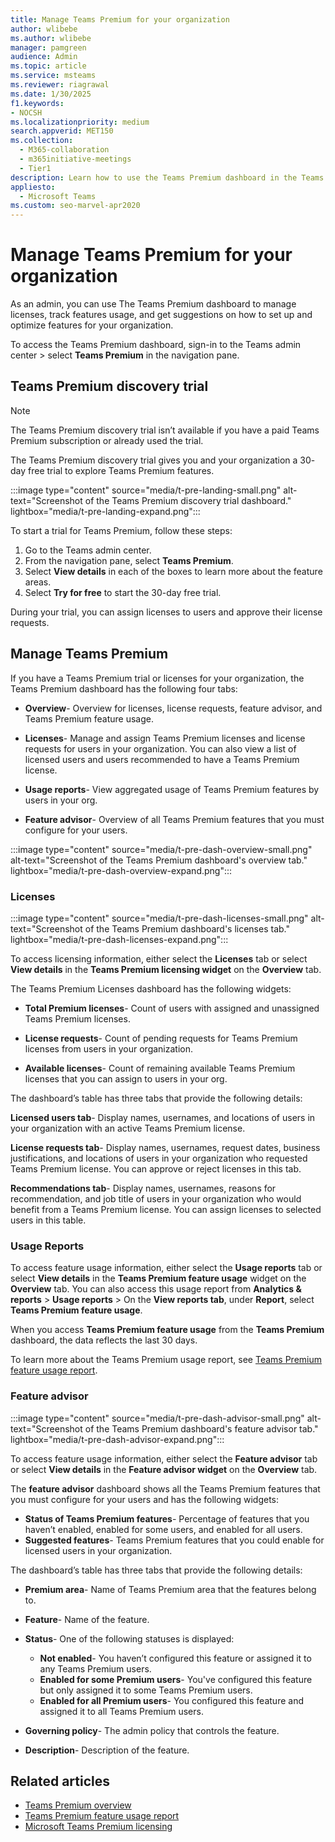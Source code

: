 ```yaml
---
title: Manage Teams Premium for your organization 
author: wlibebe
ms.author: wlibebe
manager: pamgreen
audience: Admin
ms.topic: article
ms.service: msteams
ms.reviewer: riagrawal
ms.date: 1/30/2025
f1.keywords:
- NOCSH
ms.localizationpriority: medium
search.appverid: MET150
ms.collection: 
  - M365-collaboration
  - m365initiative-meetings
  - Tier1
description: Learn how to use the Teams Premium dashboard in the Teams admin center to manage licenses and know how often users are using each Teams Premium feature.
appliesto: 
  - Microsoft Teams
ms.custom: seo-marvel-apr2020
---
```


# Manage Teams Premium for your organization

As an admin, you can use The Teams Premium dashboard to manage licenses, track features usage, and get suggestions on how to set up and optimize features for your organization.

To access the Teams Premium dashboard, sign-in to the Teams admin center > select **Teams Premium** in the navigation pane.

## Teams Premium discovery trial

> [!NOTE]
> The Teams Premium discovery trial isn’t available if you have a paid Teams Premium subscription or already used the trial.

The Teams Premium discovery trial gives you and your organization a 30- day free trial to explore Teams Premium features.

:::image type="content" source="media/t-pre-landing-small.png" alt-text="Screenshot of the Teams Premium discovery trial dashboard." lightbox="media/t-pre-landing-expand.png":::

To start a trial for Teams Premium, follow these steps:

1. Go to the Teams admin center.
2. From the navigation pane, select **Teams Premium**.
3. Select **View details** in each of the boxes to learn more about the feature areas.
4. Select **Try for free** to start the 30-day free trial.

During your trial, you can assign licenses to users and approve their license requests.

## Manage Teams Premium

If you have a Teams Premium trial or licenses for your organization, the Teams Premium dashboard has the following four tabs:

- **Overview**- Overview for licenses, license requests, feature advisor, and Teams Premium feature usage.

- **Licenses**- Manage and assign Teams Premium licenses and license requests for users in your organization. You can also view a list of licensed users and users recommended to have a Teams Premium license.

- **Usage reports**- View aggregated usage of Teams Premium features by users in your org.

- **Feature advisor**- Overview of all Teams Premium features that you must configure for your users.

:::image type="content" source="media/t-pre-dash-overview-small.png" alt-text="Screenshot of the Teams Premium dashboard's overview tab." lightbox="media/t-pre-dash-overview-expand.png":::

### Licenses

:::image type="content" source="media/t-pre-dash-licenses-small.png" alt-text="Screenshot of the Teams Premium dashboard's licenses tab." lightbox="media/t-pre-dash-licenses-expand.png":::

To access licensing information, either select the **Licenses** tab or select **View details** in the **Teams Premium licensing widget** on the **Overview** tab.

The Teams Premium Licenses dashboard has the following widgets:

- **Total Premium licenses**- Count of users with assigned and unassigned Teams Premium licenses.

- **License requests**- Count of pending requests for Teams Premium licenses from users in your organization.  

- **Available licenses**- Count of remaining available Teams Premium licenses that you can assign to users in your org.

The dashboard’s table has three tabs that provide the following details:

**Licensed users tab**- Display names, usernames, and locations of users in your organization with an active Teams Premium license.

**License requests tab**- Display names, usernames, request dates, business justifications, and locations of users in your organization who requested Teams Premium license. You can approve or reject licenses in this tab.

**Recommendations tab**- Display names, usernames, reasons for recommendation, and job title of users in your organization who would benefit from a Teams Premium license. You can assign licenses to selected users in this table.

### Usage Reports

To access feature usage information, either select the **Usage reports** tab or select **View details** in the **Teams Premium feature usage** widget on the **Overview** tab. You can also access this usage report from **Analytics & reports** > **Usage reports** > On the **View reports tab**, under **Report**, select **Teams Premium feature usage**.

When you access **Teams Premium feature usage** from the **Teams Premium** dashboard, the data reflects the last 30 days.

To learn more about the Teams Premium usage report, see [Teams Premium feature usage report](/microsoftteams/teams-analytics-and-reports/teams-premium-usage-report).

### Feature advisor

:::image type="content" source="media/t-pre-dash-advisor-small.png" alt-text="Screenshot of the Teams Premium dashboard's feature advisor tab." lightbox="media/t-pre-dash-advisor-expand.png":::

To access feature usage information, either select the **Feature advisor** tab or select **View details** in the **Feature advisor widget** on the **Overview** tab.

The **feature advisor** dashboard shows all the Teams Premium features that you must configure for your users and has the following widgets:

- **Status of Teams Premium features**- Percentage of features that you haven’t enabled, enabled for some users, and enabled for all users.
- **Suggested features**- Teams Premium features that you could enable for licensed users in your organization.

The dashboard’s table has three tabs that provide the following details:

- **Premium area**- Name of Teams Premium area that the features belong to.
- **Feature**- Name of the feature.
- **Status**- One of the following statuses is displayed:

  - **Not enabled**- You haven’t configured this feature or assigned it to any Teams Premium users.
  - **Enabled for some Premium users**- You've configured this feature but only assigned it to some Teams Premium users.
  - **Enabled for all Premium users**- You configured this feature and assigned it to all Teams Premium users.

- **Governing policy**- The admin policy that controls the feature.
- **Description**- Description of the feature.

## Related articles

- [Teams Premium overview](enhanced-teams-experience.md)
- [Teams Premium feature usage report](/microsoftteams/teams-analytics-and-reports/teams-premium-usage-report)
- [Microsoft Teams Premium licensing](/microsoftteams/teams-add-on-licensing/licensing-enhance-teams)
